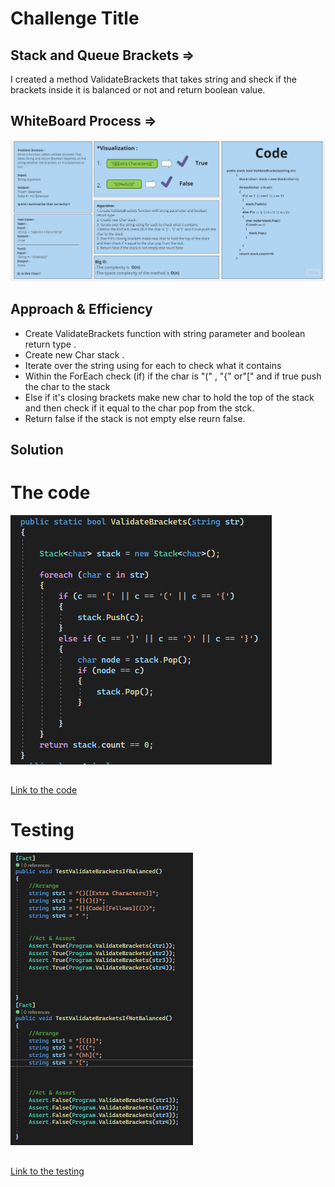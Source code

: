 # Challenge Title
## Stack and Queue Brackets =>
I created a method ValidateBrackets that takes string and sheck if the brackets inside it is balanced or not and return boolean value.
## WhiteBoard Process =>
![Animal Shelter ](./Assest/WhiteBoard.jpg)

## Approach & Efficiency
+ Create ValidateBrackets function with string parameter and boolean return type .
+ Create new Char stack .
+ Iterate over the string using for each to check what it contains
+ Within the ForEach check (if) if the char is "(" , "{" or"[" and if true push the char to the stack
+ Else if it's closing brackets make new char to hold the top of the stack and then check if it equal to the char pop from the stck.
+ Return false if the stack is not empty else reurn false.
## Solution
# The code 

![Code](./Assest/Code.png)

## 
[Link to the code](/LinkedList/Program.cs)

# Testing 

![Testing](./Assest/Testing.png)

## 
[Link to the testing](/testLinkedList/UnitTest1.cs)
